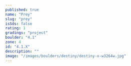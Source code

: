 ```yaml
---
published: true
name: "Prey"
slug: "prey"
isSds: false
rating: 1
gradings: "project"
boulder: "4.1"
zone: 4
id: "4.1.X"
description: ""
image: "/images/boulders/destiny/destiny-x-w3264w.jpg"
---
```



